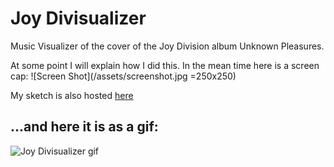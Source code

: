 # Joy Divisualizer

Music Visualizer of the cover of the Joy Division album Unknown Pleasures.

At some point I will explain how I did this. In the mean time here is a screen cap:
![Screen Shot](/assets/screenshot.jpg =250x250)

My sketch is also hosted [here](https://www.openprocessing.org/sketch/588617)

## ...and here it is as a gif:
![Joy Divisualizer gif](assets/joydiv.gif "also hosted on giphy")
